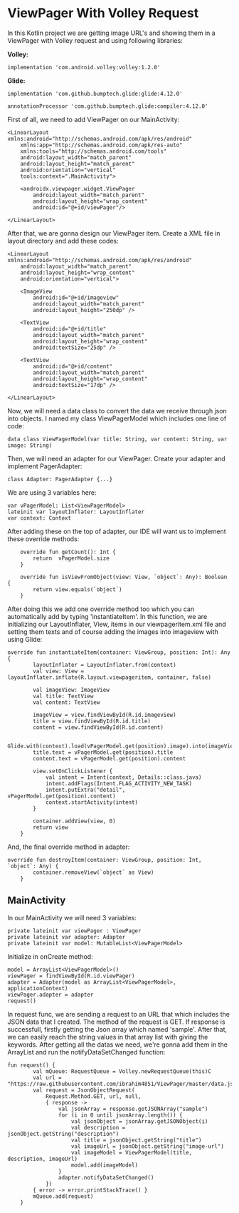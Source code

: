 # ViewPager With Volley Request
  In this Kotlin project we are getting image URL's and showing them in a ViewPager with Volley request and using following libraries:
  
  **Volley:**
  
  `implementation 'com.android.volley:volley:1.2.0'`
  
  **Glide:**
  
  `implementation 'com.github.bumptech.glide:glide:4.12.0'`
  
  `annotationProcessor 'com.github.bumptech.glide:compiler:4.12.0'`

First of all, we need to add ViewPager on our MainActivity:

```
<LinearLayout xmlns:android="http://schemas.android.com/apk/res/android"
    xmlns:app="http://schemas.android.com/apk/res-auto"
    xmlns:tools="http://schemas.android.com/tools"
    android:layout_width="match_parent"
    android:layout_height="match_parent"
    android:orientation="vertical"
    tools:context=".MainActivity">

    <androidx.viewpager.widget.ViewPager
        android:layout_width="match_parent"
        android:layout_height="wrap_content"
        android:id="@+id/viewPager"/>

</LinearLayout>
```

After that, we are gonna design our ViewPager item.
Create a XML file in layout directory and add these codes:

```
<LinearLayout xmlns:android="http://schemas.android.com/apk/res/android"
    android:layout_width="match_parent"
    android:layout_height="wrap_content"
    android:orientation="vertical">

    <ImageView
        android:id="@+id/imageview"
        android:layout_width="match_parent"
        android:layout_height="250dp" />

    <TextView
        android:id="@+id/title"
        android:layout_width="match_parent"
        android:layout_height="wrap_content"
        android:textSize="25dp" />

    <TextView
        android:id="@+id/content"
        android:layout_width="match_parent"
        android:layout_height="wrap_content"
        android:textSize="17dp" />

</LinearLayout>
```

Now, we will need a data class to convert the data we receive through json into objects.
I named my class ViewPagerModel which includes one line of code:

`data class ViewPagerModel(var title: String, var content: String, var image: String)`

 Then, we will need an adapter for our ViewPager. Create your adapter and implement PagerAdapter:

 `class Adapter: PagerAdapter {...}`

We are using 3 variables here:

```
var vPagerModel: List<ViewPagerModel>
lateinit var layoutInflater: LayoutInflater
var context: Context
```

After adding these on the top of adapter, our IDE will want us to implement these override methods:

```
    override fun getCount(): Int {
        return  vPagerModel.size
    }

    override fun isViewFromObject(view: View, `object`: Any): Boolean {
        return view.equals(`object`)
    }
```

After doing this we add one override method too which you can automatically add by typing 'instantiateItem'. In this function, we are initializing our LayoutInflater, View, items in our viewpageritem.xml file and setting them texts and of course adding the images into imageview with using Glide:

```
override fun instantiateItem(container: ViewGroup, position: Int): Any {
        layoutInflater = LayoutInflater.from(context)
        val view: View = layoutInflater.inflate(R.layout.viewpageritem, container, false)

        val imageView: ImageView
        val title: TextView
        val content: TextView

        imageView = view.findViewById(R.id.imageview)
        title = view.findViewById(R.id.title)
        content = view.findViewById(R.id.content)

        Glide.with(context).load(vPagerModel.get(position).image).into(imageView)
        title.text = vPagerModel.get(position).title
        content.text = vPagerModel.get(position).content

        view.setOnClickListener {
            val intent = Intent(context, Details::class.java)
            intent.addFlags(Intent.FLAG_ACTIVITY_NEW_TASK)
            intent.putExtra("detail", vPagerModel.get(position).content)
            context.startActivity(intent)
        }

        container.addView(view, 0)
        return view
    }
```

And, the final override method in adapter:

```
override fun destroyItem(container: ViewGroup, position: Int, `object`: Any) {
        container.removeView(`object` as View)
    }
```


## MainActivity


In our MainActivity we will need 3 variables:
```
private lateinit var viewPager : ViewPager
private lateinit var adapter: Adapter
private lateinit var model: MutableList<ViewPagerModel>
```

Initialize in onCreate method:

```
model = ArrayList<ViewPagerModel>()
viewPager = findViewById(R.id.viewPager)
adapter = Adapter(model as ArrayList<ViewPagerModel>, applicationContext)
viewPager.adapter = adapter
request()
```

In request func, we are sending a request to an URL that which includes the JSON data that I created. The method of the request is GET. If response is successfull, firstly getting the Json array which named 'sample'. After that, we can easily reach the string values in that array list with giving the keywords. After getting all the datas we need, we're gonna add them in the ArrayList and run the notifyDataSetChanged function:

```
fun request() {
        val mQueue: RequestQueue = Volley.newRequestQueue(this)C
        val url = "https://raw.githubusercontent.com/ibrahim4851/ViewPager/master/data.json"
        val request = JsonObjectRequest(
            Request.Method.GET, url, null,
            { response ->
                val jsonArray = response.getJSONArray("sample")
                for (i in 0 until jsonArray.length()) {
                    val jsonObject = jsonArray.getJSONObject(i)
                    val description = jsonObject.getString("description")
                    val title = jsonObject.getString("title")
                    val imageUrl = jsonObject.getString("image-url")
                    val imageModel = ViewPagerModel(title, description, imageUrl)
                    model.add(imageModel)
                }
                adapter.notifyDataSetChanged()
            })
        { error -> error.printStackTrace() }
        mQueue.add(request)
    }
```

